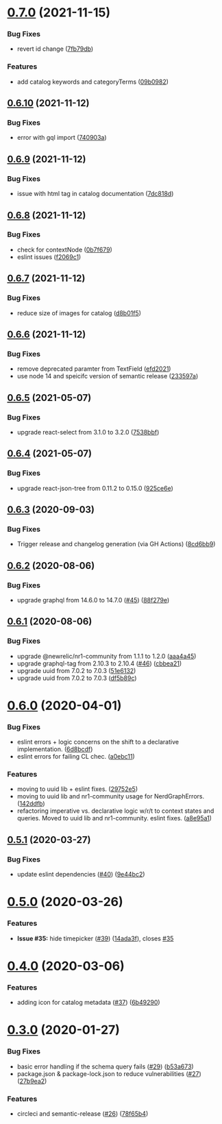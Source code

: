 # [0.7.0](https://github.com/newrelic/nr1-graphiql-notebook/compare/v0.6.10...v0.7.0) (2021-11-15)


### Bug Fixes

* revert id change ([7fb79db](https://github.com/newrelic/nr1-graphiql-notebook/commit/7fb79dbd50aaddc03a3bd5a6ed2eb2f9c6f11695))


### Features

* add catalog keywords and categoryTerms ([09b0982](https://github.com/newrelic/nr1-graphiql-notebook/commit/09b0982adc96e5e082bcd2d44b44ac933e01c038))

## [0.6.10](https://github.com/newrelic/nr1-graphiql-notebook/compare/v0.6.9...v0.6.10) (2021-11-12)


### Bug Fixes

* error with gql import ([740903a](https://github.com/newrelic/nr1-graphiql-notebook/commit/740903afdd52942a7ba8d4e5507516c15f8773ac))

## [0.6.9](https://github.com/newrelic/nr1-graphiql-notebook/compare/v0.6.8...v0.6.9) (2021-11-12)


### Bug Fixes

* issue with html tag in catalog documentation ([7dc818d](https://github.com/newrelic/nr1-graphiql-notebook/commit/7dc818dc933e8665e96199443c7184dcfd1a55b4))

## [0.6.8](https://github.com/newrelic/nr1-graphiql-notebook/compare/v0.6.7...v0.6.8) (2021-11-12)


### Bug Fixes

* check for contextNode ([0b7f679](https://github.com/newrelic/nr1-graphiql-notebook/commit/0b7f6791fd28558b6e34d9a1059456e6b7b801df))
* eslint issues ([f2069c1](https://github.com/newrelic/nr1-graphiql-notebook/commit/f2069c17e000f3a6ee59150fd663c1c9c7e2321e))

## [0.6.7](https://github.com/newrelic/nr1-graphiql-notebook/compare/v0.6.6...v0.6.7) (2021-11-12)


### Bug Fixes

* reduce size of images for catalog ([d8b01f5](https://github.com/newrelic/nr1-graphiql-notebook/commit/d8b01f54147c078f26a06f2a31d969e3aa6b1750))

## [0.6.6](https://github.com/newrelic/nr1-graphiql-notebook/compare/v0.6.5...v0.6.6) (2021-11-12)


### Bug Fixes

* remove deprecated paramter from TextField ([efd2021](https://github.com/newrelic/nr1-graphiql-notebook/commit/efd2021dbbc0ca15b00d3e755b4530802fc4b789))
* use node 14 and speicifc version of semantic release ([233597a](https://github.com/newrelic/nr1-graphiql-notebook/commit/233597a3b7cd0068475e43435a2d88af60eab744))

## [0.6.5](https://github.com/newrelic/nr1-graphiql-notebook/compare/v0.6.4...v0.6.5) (2021-05-07)


### Bug Fixes

* upgrade react-select from 3.1.0 to 3.2.0 ([7538bbf](https://github.com/newrelic/nr1-graphiql-notebook/commit/7538bbff5bb11e3cdb04ae673f0ee51b6f6c08b7))

## [0.6.4](https://github.com/newrelic/nr1-graphiql-notebook/compare/v0.6.3...v0.6.4) (2021-05-07)


### Bug Fixes

* upgrade react-json-tree from 0.11.2 to 0.15.0 ([925ce6e](https://github.com/newrelic/nr1-graphiql-notebook/commit/925ce6e8e8704f664f27887d15531e3ba684901b))

## [0.6.3](https://github.com/newrelic/nr1-graphiql-notebook/compare/v0.6.2...v0.6.3) (2020-09-03)


### Bug Fixes

* Trigger release and changelog generation (via GH Actions) ([8cd6bb9](https://github.com/newrelic/nr1-graphiql-notebook/commit/8cd6bb98687ca43b44083f351ccb71810ad2e8dd))

## [0.6.2](https://github.com/newrelic/nr1-graphiql-notebook/compare/v0.6.1...v0.6.2) (2020-08-06)


### Bug Fixes

* upgrade graphql from 14.6.0 to 14.7.0 ([#45](https://github.com/newrelic/nr1-graphiql-notebook/issues/45)) ([88f279e](https://github.com/newrelic/nr1-graphiql-notebook/commit/88f279e310f6e08945987e59002432896d352251))

## [0.6.1](https://github.com/newrelic/nr1-graphiql-notebook/compare/v0.6.0...v0.6.1) (2020-08-06)


### Bug Fixes

* upgrade @newrelic/nr1-community from 1.1.1 to 1.2.0 ([aaa4a45](https://github.com/newrelic/nr1-graphiql-notebook/commit/aaa4a45a155f44c296907ebea9452cb96e7a6434))
* upgrade graphql-tag from 2.10.3 to 2.10.4 ([#46](https://github.com/newrelic/nr1-graphiql-notebook/issues/46)) ([cbbea21](https://github.com/newrelic/nr1-graphiql-notebook/commit/cbbea21ac7b7dfbfbe180bfe3d9f8ad1fd31246f))
* upgrade uuid from 7.0.2 to 7.0.3 ([51e6132](https://github.com/newrelic/nr1-graphiql-notebook/commit/51e613240c980c47a0a397136b13699339242a28))
* upgrade uuid from 7.0.2 to 7.0.3 ([df5b89c](https://github.com/newrelic/nr1-graphiql-notebook/commit/df5b89c020b9538cfece581b2a07dd6ac25667a9))

# [0.6.0](https://github.com/newrelic/nr1-graphiql-notebook/compare/v0.5.1...v0.6.0) (2020-04-01)


### Bug Fixes

* eslint errors + logic concerns on the shift to a declarative implementation. ([6d8bcdf](https://github.com/newrelic/nr1-graphiql-notebook/commit/6d8bcdf7a80b97e8babc35924fd5e5207b4d937a))
* eslint errors for failing CL chec. ([a0ebc11](https://github.com/newrelic/nr1-graphiql-notebook/commit/a0ebc113410f842191fd67641cd3dc3905ec5119))


### Features

* moving to uuid lib + eslint fixes. ([29752e5](https://github.com/newrelic/nr1-graphiql-notebook/commit/29752e53ee51cde7ab6b181c13c768b2021770aa))
* moving to uuid lib and nr1-community usage for NerdGraphErrors. ([142ddfb](https://github.com/newrelic/nr1-graphiql-notebook/commit/142ddfb948c92b686690fb591e53a9817aa6727f))
* refactoring imperative vs. declarative logic w/r/t to context states and queries. Moved to uuid lib and nr1-community. eslint fixes. ([a8e95a1](https://github.com/newrelic/nr1-graphiql-notebook/commit/a8e95a1e199013fabcc727cd879345179e1ee465))

## [0.5.1](https://github.com/newrelic/nr1-graphiql-notebook/compare/v0.5.0...v0.5.1) (2020-03-27)


### Bug Fixes

* update eslint dependencies ([#40](https://github.com/newrelic/nr1-graphiql-notebook/issues/40)) ([9e44bc2](https://github.com/newrelic/nr1-graphiql-notebook/commit/9e44bc2013cb251a23145e38e77f38a386874959))

# [0.5.0](https://github.com/newrelic/nr1-graphiql-notebook/compare/v0.4.0...v0.5.0) (2020-03-26)


### Features

* **Issue #35:** hide timepicker ([#39](https://github.com/newrelic/nr1-graphiql-notebook/issues/39)) ([14ada3f](https://github.com/newrelic/nr1-graphiql-notebook/commit/14ada3fab08ec0e9f447160c1f4fee002d379ef6)), closes [#35](https://github.com/newrelic/nr1-graphiql-notebook/issues/35)

# [0.4.0](https://github.com/newrelic/nr1-graphiql-notebook/compare/v0.3.0...v0.4.0) (2020-03-06)


### Features

* adding icon for catalog metadata ([#37](https://github.com/newrelic/nr1-graphiql-notebook/issues/37)) ([6b49290](https://github.com/newrelic/nr1-graphiql-notebook/commit/6b492909d49ee17f83d07bf16989627d47b1e325))

# [0.3.0](https://github.com/newrelic/nr1-graphiql-notebook/compare/v0.2.5...v0.3.0) (2020-01-27)


### Bug Fixes

* basic error handling if the schema query fails ([#29](https://github.com/newrelic/nr1-graphiql-notebook/issues/29)) ([b53a673](https://github.com/newrelic/nr1-graphiql-notebook/commit/b53a673f1b64c9bb360519f88a88d398b87af522))
* package.json & package-lock.json to reduce vulnerabilities ([#27](https://github.com/newrelic/nr1-graphiql-notebook/issues/27)) ([27b9ea2](https://github.com/newrelic/nr1-graphiql-notebook/commit/27b9ea219dc885d813cda18ca0ebea5555644f38))


### Features

* circleci and semantic-release ([#26](https://github.com/newrelic/nr1-graphiql-notebook/issues/26)) ([78f65b4](https://github.com/newrelic/nr1-graphiql-notebook/commit/78f65b4b215192b85d33ad98b638fb73e1e01c82))
